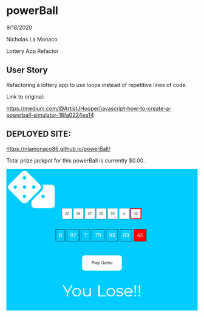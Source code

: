 # powerBall

9/18/2020

Nicholas La Monaco

Lottery App Refactor

## User Story
Refactoring a lottery app to use loops instead of repetitive lines of code. 

Link to original:

https://medium.com/@ArtistJHooper/javascript-how-to-create-a-powerball-simulator-18fa0224ee14

## DEPLOYED SITE:

https://nlamonaco86.github.io/powerBall/

Total prize jackpot for this powerBall is currently $0.00.

![powerball](./screenshot.png) 
